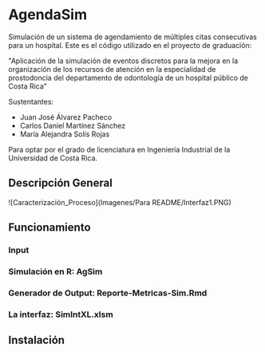 # AgendaSim
 Simulación de un sistema de agendamiento de múltiples citas consecutivas para un hospital. Este es el código utilizado en el proyecto de graduación:

"Aplicación de la simulación de eventos discretos para la mejora en la 
organización de los recursos de atención en la especialidad de prostodoncia 
del departamento de odontología de un hospital público de Costa Rica"

Sustentantes:
- Juan José Álvarez Pacheco
- Carlos Daniel Martínez Sánchez
- María Alejandra Solís Rojas

Para optar por el grado de licenciatura en Ingeniería Industrial de la Universidad de Costa Rica.

## Descripción General

![Caracterización_Proceso](Imagenes/Para README/Interfaz1.PNG)


## Funcionamiento

### Input

### Simulación en R: AgSim

### Generador de Output: Reporte-Metricas-Sim.Rmd

### La interfaz: SimIntXL.xlsm

## Instalación 
